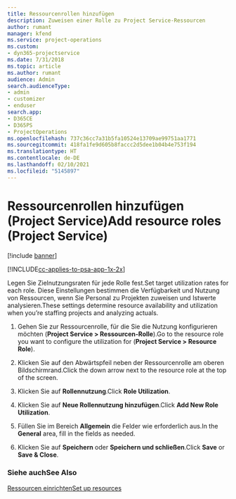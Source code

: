 ```yaml
---
title: Ressourcenrollen hinzufügen
description: Zuweisen einer Rolle zu Project Service-Ressourcen
author: rumant
manager: kfend
ms.service: project-operations
ms.custom:
- dyn365-projectservice
ms.date: 7/31/2018
ms.topic: article
ms.author: rumant
audience: Admin
search.audienceType:
- admin
- customizer
- enduser
search.app:
- D365CE
- D365PS
- ProjectOperations
ms.openlocfilehash: 737c36cc7a31b5fa10524e13709ae99751aa1771
ms.sourcegitcommit: 418fa1fe9d605b8faccc2d5dee1b04b4e753f194
ms.translationtype: HT
ms.contentlocale: de-DE
ms.lasthandoff: 02/10/2021
ms.locfileid: "5145897"
---
```

# <a name="add-resource-roles-project-service"></a><span data-ttu-id="0b6a6-103">Ressourcenrollen hinzufügen (Project Service)</span><span class="sxs-lookup"><span data-stu-id="0b6a6-103">Add resource roles (Project Service)</span></span>

[!include [banner](../includes/psa-now-project-operations.md)]

[!INCLUDE[cc-applies-to-psa-app-1x-2x](../includes/cc-applies-to-psa-app-1x-2x.md)]

<span data-ttu-id="0b6a6-104">Legen Sie Zielnutzungsraten für jede Rolle fest.</span><span class="sxs-lookup"><span data-stu-id="0b6a6-104">Set target utilization rates for each role.</span></span> <span data-ttu-id="0b6a6-105">Diese Einstellungen bestimmen die Verfügbarkeit und Nutzung von Ressourcen, wenn Sie Personal zu Projekten zuweisen und Istwerte analysieren.</span><span class="sxs-lookup"><span data-stu-id="0b6a6-105">These settings determine resource availability and utilization when you’re staffing projects and analyzing actuals.</span></span>  
  
1.  <span data-ttu-id="0b6a6-106">Gehen Sie zur Ressourcenrolle, für die Sie die Nutzung konfigurieren möchten (**Project Service > Ressourcen-Rolle**).</span><span class="sxs-lookup"><span data-stu-id="0b6a6-106">Go to the resource role you want to configure the utilization for (**Project Service > Resource Role**).</span></span>  
  
2.  <span data-ttu-id="0b6a6-107">Klicken Sie auf den Abwärtspfeil neben der Ressourcenrolle am oberen Bildschirmrand.</span><span class="sxs-lookup"><span data-stu-id="0b6a6-107">Click the down arrow next to the resource role at the top of the screen.</span></span>  
  
3.  <span data-ttu-id="0b6a6-108">Klicken Sie auf **Rollennutzung**.</span><span class="sxs-lookup"><span data-stu-id="0b6a6-108">Click **Role Utilization**.</span></span>  
  
4.  <span data-ttu-id="0b6a6-109">Klicken Sie auf **Neue Rollennutzung hinzufügen**.</span><span class="sxs-lookup"><span data-stu-id="0b6a6-109">Click **Add New Role Utilization**.</span></span>  
  
5.  <span data-ttu-id="0b6a6-110">Füllen Sie im Bereich **Allgemein** die Felder wie erforderlich aus.</span><span class="sxs-lookup"><span data-stu-id="0b6a6-110">In the **General** area, fill in the fields as needed.</span></span>  
  
6.  <span data-ttu-id="0b6a6-111">Klicken Sie auf **Speichern** oder **Speichern und schließen**.</span><span class="sxs-lookup"><span data-stu-id="0b6a6-111">Click **Save** or **Save & Close**.</span></span>  
  
### <a name="see-also"></a><span data-ttu-id="0b6a6-112">Siehe auch</span><span class="sxs-lookup"><span data-stu-id="0b6a6-112">See Also</span></span>  
 [<span data-ttu-id="0b6a6-113">Ressourcen einrichten</span><span class="sxs-lookup"><span data-stu-id="0b6a6-113">Set up resources</span></span>](../psa/set-up-resources.md)
